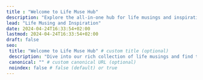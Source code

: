 ```yaml
---
title : "Welcome to Life Muse Hub"
description: "Explore the all-in-one hub for life musings and inspiration."
lead: "Life Musing and Inspiration"
date: 2024-04-24T16:33:54+02:00
lastmod: 2024-04-24T16:33:54+02:00
draft: false
seo:
 title: "Welcome to Life Muse Hub" # custom title (optional)
 description: "Dive into our rich collection of life musings and find the inspiration you need to navigate life's challenges." # custom description (recommended)
 canonical: "" # custom canonical URL (optional)
 noindex: false # false (default) or true
---
```

